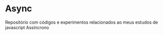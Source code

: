 # Async
Repositório com códigos e experimentos relacionados ao meus estudos de javascript Assíncrono
